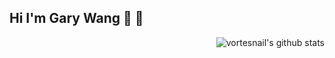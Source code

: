 ## Hi I'm Gary Wang 👋 👋
<img style="max-width: 450px" align="right" src="https://github-readme-stats.vercel.app/api?username=vortesnail&show_icons=true&icon_color=0366d6&border_color=0366d6&theme=transparent&hide_title=true&include_all_commits=true&count_private=true&hide_rank=true" alt="vortesnail's github stats"/>
<!--
**Garyxiwang/Garyxiwang** is a ✨ _special_ ✨ repository because its `README.md` (this file) appears on your GitHub profile.

Here are some ideas to get you started:

- 🔭 I’m currently working on ...
- 🌱 I’m currently learning ...
- 👯 I’m looking to collaborate on ...
- 🤔 I’m looking for help with ...
- 💬 Ask me about ...
- 📫 How to reach me: ...
- 😄 Pronouns: ...
- ⚡ Fun fact: ...
-->
